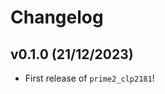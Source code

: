 # Changelog

<!--next-version-placeholder-->

## v0.1.0 (21/12/2023)

- First release of `prime2_clp2181`!